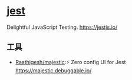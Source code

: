 # [jest](https://github.com/facebook/jest)

Delightful JavaScript Testing. https://jestjs.io/

## 工具

* [Raathigesh/majestic](https://github.com/Raathigesh/majestic):⚡ Zero config UI for Jest https://majestic.debuggable.io/
